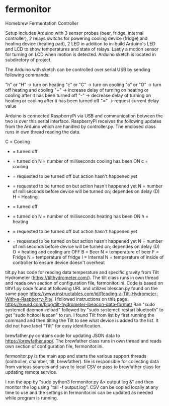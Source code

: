 # fermonitor
Homebrew Fermentation Controller 

Setup includes Arduino with 3 sensor probes (beer, fridge, internal controller), 2 relays switchs for powering cooling device (fridge) and heating device (heating pad), 2 LED in addition to in-build Arduino's LED and LCD to show temperatures and state of relays. Lastly a motion sensor for turning on LCD when motion is detected. Arduino sketch is located in subdiretory of project.

The Arduino with sketch can be controlled over serial USB by sending following commands:

"h" or "H" -> turn on heating
"c" or "C" -> turn on cooling
"o" or "O" -> turn off heating and cooling
"+" -> increase delay of turning on heating or cooling after it has been turned off
"-" -> decrease delay of turning on heating or cooling after it has been turned off
"=" -> request current delay value

Arduino is connected RaspberryPi via USB and communication between the two is over this serial interface. RaspberryPi receives the following updates from the Arduino which are handled by controller.py. The enclosed class runs in own thread reading the data.

C = Cooling
   - = turned off
   + = turned on
   N = number of milliseconds cooling has been ON
c = cooling
   - = requested to be turned off but action hasn't happened yet
   + = requested to be turned on but action hasn't happened yet
   N = number of milliseconds before device will be turned on; dependes on delay (D)
H = Heating
   - = turned off
   + = turned on
   N = number of milliseconds heating has been ON
h = heating
   - = requested to be turned off but action hasn't happened yet
   + = requested to be turned on but action hasn't happened yet
   N = number of milliseconds before device will be turned on; dependes on delay (D)
O = heating and cooling are OFF
B = Beer
   N = temperature of beer
F = Fridge
   N = temperature of fridge
I = Internal
   N = temperature of inside of controller to ensure device doesn't overheat

tilt.py has code for reading data temperature and specific gravity from Tilt Hydrometer (https://tilthydrometer.com/). The tilt class runs in own thread and reads own section of configuration file, fermonitor.ini. Code is based on tiltV1.py code found at following URL and utilizes blescan.py found on the same page
https://www.instructables.com/id/Reading-a-Tilt-Hydrometer-With-a-Raspberry-Pia/. I followed instructions on this page: https://kvurd.com/blog/tilt-hydrometer-ibeacon-data-format/ Ran "sudo systemctl daemon-reload" followed by "sudo systemctl restart bluetooth" to get "sudo hcitool lescan" to run. I found Tilt from list by first running the command and then tilting the Tilt to see what device is added to the list. It did not have label "Tilt" for easy identification.

brewfather.py contains code for updating JSON data to https://brewfather.app/. The brewfather class runs in own thread and reads own section of configuration file, fermonitor.ini.

fermonitor.py is the main app and starts the various support threads (controller, chamber, tilt, brewfather). file is responsible for collecting data from various sources and save to local CSV or pass to brewfather class for updating remote service.

I run the app by "sudo python3 fermonitor.py &> output.log &" and then monitor the log using "tail -f output.log". CSV can be copied locally at any time to use and the settings in fermonitor.ini can be updated as needed while program is running.  
